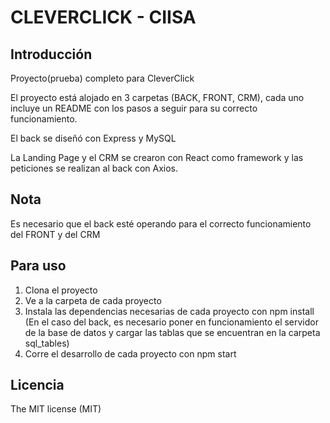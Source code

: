 # CLEVERCLICK - CIISA

## Introducción

Proyecto(prueba) completo para CleverClick

El proyecto está alojado en 3 carpetas (BACK, FRONT, CRM), cada uno incluye un README con los pasos a seguir para su correcto funcionamiento.

El back se diseñó con Express y MySQL

La Landing Page y el CRM se crearon con React como framework y las peticiones se realizan al back con Axios.

## Nota

Es necesario que el back esté operando para el correcto funcionamiento del FRONT y del CRM

## Para uso

1. Clona el proyecto
2. Ve a la carpeta de cada proyecto
3. Instala las dependencias necesarias de cada proyecto con npm install (En el caso del back, es necesario poner en funcionamiento el servidor de la base de datos y cargar las tablas que se encuentran en la carpeta sql_tables)
4. Corre el desarrollo de cada proyecto con npm start

## Licencia

The MIT license (MIT)

